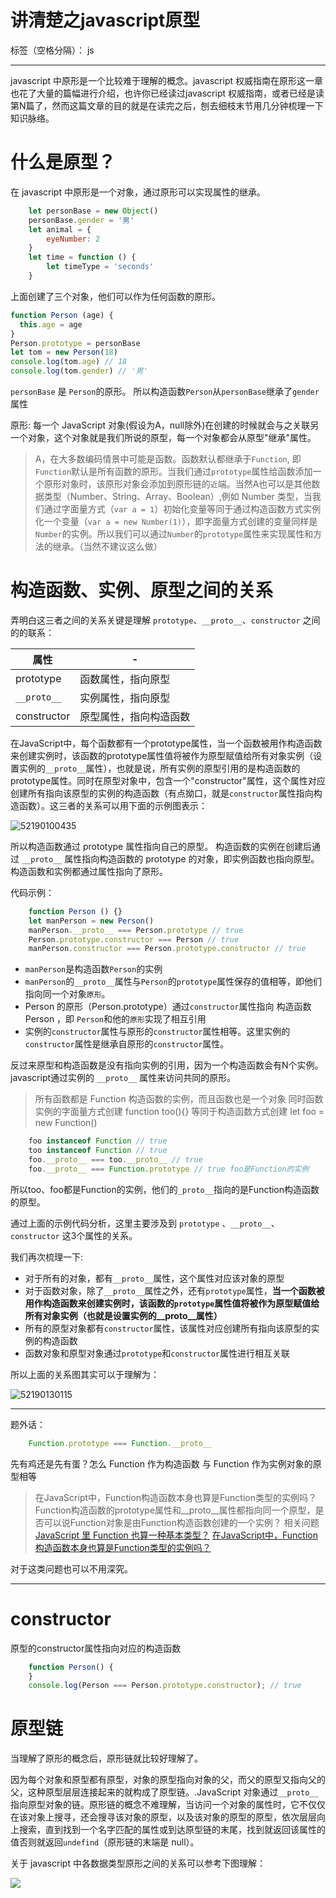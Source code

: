# 讲清楚之javascript原型

标签（空格分隔）： js

---

javascript 中原形是一个比较难于理解的概念。javascript 权威指南在原形这一章也花了大量的篇幅进行介绍，也许你已经读过javascript 权威指南，或者已经是读第N篇了，然而这篇文章的目的就是在读完之后，刨去细枝末节用几分钟梳理一下知识脉络。
# 什么是原型？

在 javascript 中原形是一个对象，通过原形可以实现属性的继承。
```javascript
    let personBase = new Object()
    personBase.gender = '男'
    let animal = {
        eyeNumber: 2
    }
    let time = function () {
        let timeType = 'seconds'
    }
```

上面创建了三个对象，他们可以作为任何函数的原形。

```JavaScript
function Person (age) {
  this.age = age
}
Person.prototype = personBase
let tom = new Person(18)
console.log(tom.age) // 18
console.log(tom.gender) // '男'
```

`personBase` 是 `Person`的原形。 所以构造函数`Person`从`personBase`继承了`gender`属性

原形: 每一个 JavaScript 对象(假设为A，null除外)在创建的时候就会与之关联另一个对象，这个对象就是我们所说的原型，每一个对象都会从原型"继承"属性。

> A，在大多数编码情景中可能是函数。函数默认都继承于`Function`, 即`Function`默认是所有函数的原形。当我们通过`prototype`属性给函数添加一个原形对象时，该原形对象会添加到原形链的`近`端。当然A也可以是其他数据类型（Number、String、Array、Boolean）,例如 Number 类型，当我们通过字面量方式（`var a = 1`）初始化变量等同于通过构造函数方式实例化一个变量（`var a = new Number(1)`），即字面量方式创建的变量同样是`Number`的实例。所以我们可以通过`Number`的`prototype`属性来实现属性和方法的继承。（当然不建议这么做）




# 构造函数、实例、原型之间的关系

弄明白这三者之间的关系关键是理解 `prototype`、`__proto__`、`constructor` 之间的的联系：

| 属性 | - |
| ---- | -- |
| prototype  | 函数属性，指向原型 |
| `__proto__` | 实例属性，指向原型 |
| constructor | 原型属性，指向构造函数 |

在JavaScript中，每个函数都有一个prototype属性，当一个函数被用作构造函数来创建实例时，该函数的prototype属性值将被作为原型赋值给所有对象实例（设置实例的`__proto__`属性），也就是说，所有实例的原型引用的是构造函数的prototype属性。同时在原型对象中，包含一个"constructor"属性，这个属性对应创建所有指向该原型的实例的构造函数（有点拗口，就是`constructor`属性指向构造函数）。这三者的关系可以用下面的示例图表示：

![52190100435](1521901004358.png)

所以构造函数通过 prototype 属性指向自己的原型。 构造函数的实例在创建后通过 `__proto__` 属性指向构造函数的 prototype 的对象，即实例函数也指向原型。构造函数和实例都通过属性指向了原形。

代码示例：

```javascript
    function Person () {}
    let manPerson = new Person()
    manPerson.__proto__ === Person.prototype // true
    Person.prototype.constructor === Person // true
    manPerson.constructor === Person.prototype.constructor // true
```
- `manPerson`是构造函数`Person`的实例
- `manPerson`的`__proto__`属性与`Person`的`prototype`属性保存的值相等，即他们指向同一个对象`原形`。
- Person 的原形（Person.prototype）通过`constructor`属性指向 构造函数 Person ，即 `Person`和他的`原形`实现了相互引用
- 实例的`constructor`属性与原形的`constructor`属性相等。这里实例的`constructor`属性是继承自原形的`constructor`属性。

反过来原型和构造函数是没有指向实例的引用，因为一个构造函数会有N个实例。javascript通过实例的  `__proto__` 属性来访问共同的原形。

> 所有函数都是 Function 构造函数的实例，而且函数也是一个对象
> 同时函数实例的字面量方式创建 function too(){} 等同于构造函数方式创建 let foo = new Function()
```javascript
    foo instanceof Function // true
    too instanceof Function // true
    foo.__proto__ === too.__proto__ // true
    foo.__proto__ === Function.prototype // true foo是Function的实例
```
所以too、foo都是Function的实例，他们的`_proto__`指向的是Function构造函数的原型。

通过上面的示例代码分析，这里主要涉及到 `prototype` 、`__proto__`、`constructor` 这3个属性的关系。

我们再次梳理一下:

- 对于所有的对象，都有`__proto__`属性，这个属性对应该对象的原型
- 对于函数对象，除了`__proto__`属性之外，还有`prototype`属性，**当一个函数被用作构造函数来创建实例时，该函数的`prototype`属性值将被作为原型赋值给所有对象实例（也就是设置实例的__proto__属性）**
- 所有的原型对象都有`constructor`属性，该属性对应创建所有指向该原型的实例的构造函数
- 函数对象和原型对象通过`prototype`和`constructor`属性进行相互关联

所以上面的关系图其实可以于理解为：

![52190130115](1521901301152.png)





----------


题外话：
```javascript
    Function.prototype === Function.__proto__
```
先有鸡还是先有蛋？怎么 Function 作为构造函数 与 Function 作为实例对象的原型相等

> 在JavaScript中，Function构造函数本身也算是Function类型的实例吗？Function构造函数的prototype属性和__proto__属性都指向同一个原型，是否可以说Function对象是由Function构造函数创建的一个实例？
> 相关问题
> [JavaScript 里 Function 也算一种基本类型？][1]
> [在JavaScript中，Function构造函数本身也算是Function类型的实例吗？][2]

对于这类问题也可以不用深究。

----------

# constructor

原型的constructor属性指向对应的构造函数

```javascript
    function Person() {
    }
    console.log(Person === Person.prototype.constructor); // true
```
# 原型链

当理解了原形的概念后，原形链就比较好理解了。

因为每个对象和原型都有原型，对象的原型指向对象的父，而父的原型又指向父的父，这种原型层层连接起来的就构成了原型链。.JavaScript 对象通过`__proto__`指向原型对象的链。原形链的概念不难理解，当访问一个对象的属性时，它不仅仅在该对象上搜寻，还会搜寻该对象的原型，以及该对象的原型的原型，依次层层向上搜索，直到找到一个名字匹配的属性或到达原型链的末尾，找到就返回该属性的值否则就返回`undefind`（原形链的末端是 null）。



关于 javascript 中各数据类型原形之间的关系可以参考下图理解：



![](a1.jpg)




[1]: https://www.zhihu.com/question/24804474
[2]: https://www.zhihu.com/question/31333084/answer/152086175
